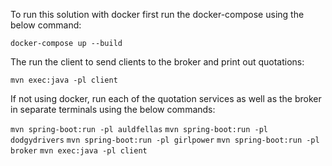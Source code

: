 To run this solution with docker first run the docker-compose using the below command:

```docker-compose up --build```

The run the client to send clients to the broker and print out quotations:

```mvn exec:java -pl client```


If not using docker, run each of the quotation services as well as the broker in separate terminals using the below commands:

```mvn spring-boot:run -pl auldfellas```
```mvn spring-boot:run -pl dodgydrivers```
```mvn spring-boot:run -pl girlpower```
```mvn spring-boot:run -pl broker```
```mvn exec:java -pl client```